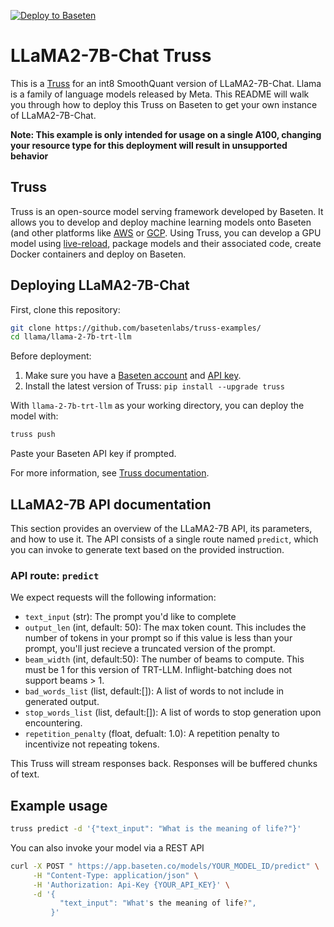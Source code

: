 [![Deploy to Baseten](https://user-images.githubusercontent.com/2389286/236301770-16f46d4f-4e23-4db5-9462-f578ec31e751.svg)](https://app.baseten.co/explore/llama)

# LLaMA2-7B-Chat Truss

This is a [Truss](https://truss.baseten.co/) for an int8 SmoothQuant version of LLaMA2-7B-Chat. Llama is a family of language models released by Meta. This README will walk you through how to deploy this Truss on Baseten to get your own instance of LLaMA2-7B-Chat.

**Note: This example is only intended for usage on a single A100, changing your resource type for this deployment will result in unsupported behavior**

## Truss

Truss is an open-source model serving framework developed by Baseten. It allows you to develop and deploy machine learning models onto Baseten (and other platforms like [AWS](https://truss.baseten.co/deploy/aws) or [GCP](https://truss.baseten.co/deploy/gcp). Using Truss, you can develop a GPU model using [live-reload](https://baseten.co/blog/technical-deep-dive-truss-live-reload), package models and their associated code, create Docker containers and deploy on Baseten.

## Deploying LLaMA2-7B-Chat

First, clone this repository:

```sh
git clone https://github.com/basetenlabs/truss-examples/
cd llama/llama-2-7b-trt-llm
```

Before deployment:

1. Make sure you have a [Baseten account](https://app.baseten.co/signup) and [API key](https://app.baseten.co/settings/account/api_keys).
2. Install the latest version of Truss: `pip install --upgrade truss`

With `llama-2-7b-trt-llm` as your working directory, you can deploy the model with:

```sh
truss push
```

Paste your Baseten API key if prompted.

For more information, see [Truss documentation](https://truss.baseten.co).

## LLaMA2-7B API documentation
This section provides an overview of the LLaMA2-7B API, its parameters, and how to use it. The API consists of a single route named  `predict`, which you can invoke to generate text based on the provided instruction.

### API route: `predict`

We expect requests will the following information:


- ```text_input``` (str): The prompt you'd like to complete
- ```output_len``` (int, default: 50): The max token count. This includes the number of tokens in your prompt so if this value is less than your prompt, you'll just recieve a truncated version of the prompt.
- ```beam_width``` (int, default:50): The number of beams to compute. This must be 1 for this version of TRT-LLM. Inflight-batching does not support beams > 1. 
- ```bad_words_list``` (list, default:[]): A list of words to not include in generated output.
- ```stop_words_list``` (list, default:[]): A list of words to stop generation upon encountering.
- ```repetition_penalty``` (float, defualt: 1.0): A repetition penalty to incentivize not repeating tokens. 

This Truss will stream responses back. Responses will be buffered chunks of text. 

## Example usage

```sh
truss predict -d '{"text_input": "What is the meaning of life?"}'
```

You can also invoke your model via a REST API

```sh
curl -X POST " https://app.baseten.co/models/YOUR_MODEL_ID/predict" \
     -H "Content-Type: application/json" \
     -H 'Authorization: Api-Key {YOUR_API_KEY}' \
     -d '{
           "text_input": "What's the meaning of life?",
         }'

```
